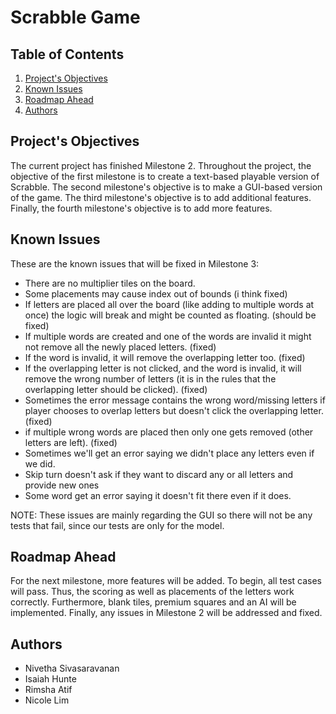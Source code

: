 # Scrabble Game

## Table of Contents

1. [Project's Objectives](#Project's-Objectives)
2. [Known Issues](#Known-Issues)
3. [Roadmap Ahead](#Roadmap-Ahead)
4. [Authors](#Authors)

<!-- Project's Objectives -->
## Project's Objectives

The current project has finished Milestone 2. Throughout the project, the objective of the first milestone is to create a text-based playable version of Scrabble. The
second milestone's objective is to make a GUI-based version of the game. The third milestone's
objective is to add additional features. Finally, the fourth milestone's objective is to add more
features.


<!-- Known Issues -->
## Known Issues
These are the known issues that will be fixed in Milestone 3:
* There are no multiplier tiles on the board.
* Some placements may cause index out of bounds (i think fixed)
* If letters are placed all over the board (like adding to multiple words at once) the logic will break and might be counted as floating. (should be fixed)
* If multiple words are created and one of the words are invalid it might not remove all the newly placed letters. (fixed)
* If the word is invalid, it will remove the overlapping letter too. (fixed)
* If the overlapping letter is not clicked, and the word is invalid, it will remove the wrong number of letters (it is in the rules that the overlapping letter should be clicked). (fixed)
* Sometimes the error message contains the wrong word/missing letters if player chooses to overlap letters but doesn't click the overlapping letter. (fixed)
* if multiple wrong words are placed then only one gets removed (other letters are left). (fixed)
* Sometimes we'll get an error saying we didn't place any letters even if we did.
* Skip turn doesn't ask if they want to discard any or all letters and provide new ones 
* Some word get an error saying it doesn't fit there even if it does.

NOTE: These issues are mainly regarding the GUI so there will not be any tests that fail, since our tests are only for the model. 

<!-- Roadmap Ahead -->
## Roadmap Ahead
For the next milestone, more features will be added. To begin, all test cases will pass. Thus, 
the scoring as well as placements of the letters work correctly. Furthermore,
blank tiles, premium squares and an AI will be implemented. Finally, any issues in Milestone 2
will be addressed and fixed. 

<!-- Authors -->
## Authors
* Nivetha Sivasaravanan
* Isaiah Hunte
* Rimsha Atif
* Nicole Lim
